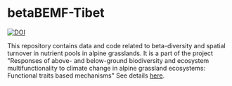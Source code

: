 # betaBEMF-Tibet

[![DOI](https://zenodo.org/badge/DOI/10.5281/zenodo.5644360.svg)](https://doi.org/10.5281/zenodo.5644360)

This repository contains data and code related to beta-diversity and spatial turnover in nutrient pools in alpine grasslands. It is a part of the project "Responses of above- and below-ground biodiversity and ecosystem multifunctionality to climate change in alpine grassland ecosystems: Functional traits based mechanisms" See details [here](https://www.researchgate.net/profile/Xin-Jing/projects).
